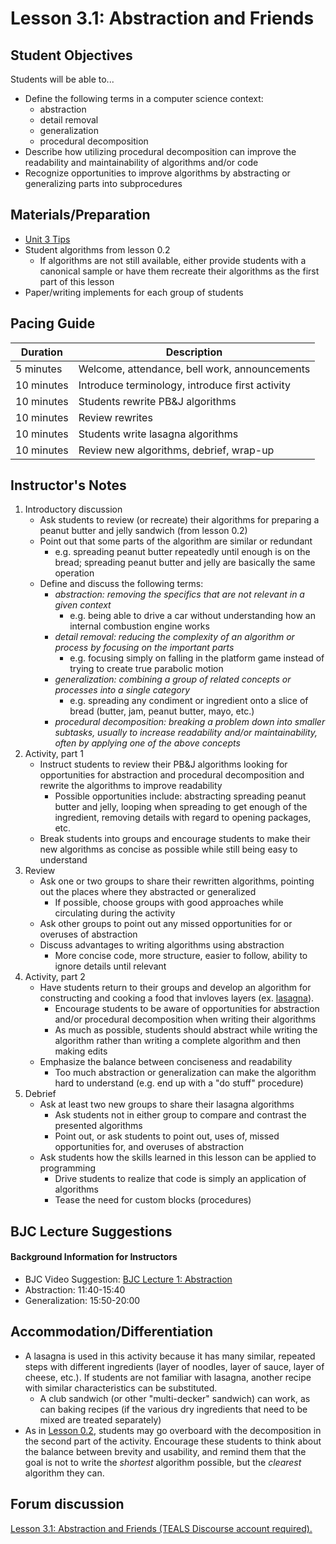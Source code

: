 <!--- REVISED -->
# Lesson 3.1: Abstraction and Friends

## Student Objectives

Students will be able to...

-   Define the following terms in a computer science context:
    -   abstraction
    -   detail removal
    -   generalization
    -   procedural decomposition
-   Describe how utilizing procedural decomposition can improve the readability and maintainability of algorithms and/or code
-   Recognize opportunities to improve algorithms by abstracting or generalizing parts into subprocedures

## Materials/Preparation

-   [Unit 3 Tips]()
-   Student algorithms from lesson 0.2
    -   If algorithms are not still available, either provide students with a canonical sample or have them recreate their algorithms as the first part of this lesson
-   Paper/writing implements for each group of students

## Pacing Guide

| Duration   | Description                                     |
| ---------- | ----------------------------------------------- |
| 5 minutes  | Welcome, attendance, bell work, announcements   |
| 10 minutes | Introduce terminology, introduce first activity |
| 10 minutes | Students rewrite PB&J algorithms                |
| 10 minutes | Review rewrites                                 |
| 10 minutes | Students write lasagna algorithms               |
| 10 minutes | Review new algorithms, debrief, wrap-up         |

## Instructor's Notes

1.  Introductory discussion
    -   Ask students to review (or recreate) their algorithms for preparing a peanut butter and jelly sandwich (from lesson 0.2)
    -   Point out that some parts of the algorithm are similar or redundant
        -   e.g. spreading peanut butter repeatedly until enough is on the bread; spreading peanut butter and jelly are basically the same operation
    -   Define and discuss the following terms:
        -   _abstraction: removing the specifics that are not relevant in a given context_
            -   e.g. being able to drive a car without understanding how an internal combustion engine works
        -   _detail removal: reducing the complexity of an algorithm or process by focusing on the important parts_
            -   e.g. focusing simply on falling in the platform game instead of trying to create true parabolic motion
        -   _generalization: combining a group of related concepts or processes into a single category_
            -   e.g. spreading any condiment or ingredient onto a slice of bread (butter, jam, peanut butter, mayo, etc.)
        -   _procedural decomposition: breaking a problem down into smaller subtasks, usually to increase readability and/or maintainability, often by applying one of the above concepts_
2.  Activity, part 1
    -   Instruct students to review their PB&J algorithms looking for opportunities for abstraction and procedural decomposition and rewrite the algorithms to improve readability
        -   Possible opportunities include: abstracting spreading peanut butter and jelly, looping when spreading to get enough of the ingredient, removing details with regard to opening packages, etc.
    -   Break students into groups and encourage students to make their new algorithms as concise as possible while still being easy to understand
3.  Review
    -   Ask one or two groups to share their rewritten algorithms, pointing out the places where they abstracted or generalized
        -   If possible, choose groups with good approaches while circulating during the activity
    -   Ask other groups to point out any missed opportunities for or overuses of abstraction
    -   Discuss advantages to writing algorithms using abstraction
        -   More concise code, more structure, easier to follow, ability to ignore details until relevant
4.  Activity, part 2
    -   Have students return to their groups and develop an algorithm for constructing and cooking a food that invloves layers (ex. [lasagna](https://en.wikipedia.org/wiki/Lasagne)).  
        -   Encourage students to be aware of opportunities for abstraction and/or procedural decomposition when writing their algorithms
        -   As much as possible, students should abstract while writing the algorithm rather than writing a complete algorithm and then making edits
    -   Emphasize the balance between conciseness and readability
        -   Too much abstraction or generalization can make the algorithm hard to understand (e.g. end up with a "do stuff" procedure)
5.  Debrief
    -   Ask at least two new groups to share their lasagna algorithms
        -   Ask students not in either group to compare and contrast the presented algorithms
        -   Point out, or ask students to point out, uses of, missed opportunities for, and overuses of abstraction
    -   Ask students how the skills learned in this lesson can be applied to programming
        -   Drive students to realize that code is simply an application of algorithms
        -   Tease the need for custom blocks (procedures)

## BJC Lecture Suggestions

#### Background Information for Instructors
- BJC Video Suggestion: [BJC Lecture 1: Abstraction](https://www.youtube.com/watch?v=Dxw9cIbzaLk)
 - Abstraction: 11:40-15:40
 - Generalization: 15:50-20:00

## Accommodation/Differentiation

-   A lasagna is used in this activity because it has many similar, repeated steps with different ingredients (layer of noodles, layer of sauce, layer of cheese, etc.).  If students are not familiar with lasagna, another recipe with similar characteristics can be substituted.
    -   A club sandwich (or other "multi-decker" sandwich) can work, as can baking recipes (if the various dry ingredients that need to be mixed are treated separately)
-   As in [Lesson 0.2](lesson_02.md), students may go overboard with the decomposition in the second part of the activity.  Encourage these students to think about the balance between brevity and usability, and remind them that the goal is not to write the _shortest_ algorithm possible, but the _clearest_ algorithm they can.

## Forum discussion

<a href="http://forums.tealsk12.org/c/intro-unit-3-variables-and-customization/lesson-3-1-abstraction-and-friends" target="_blank">
Lesson 3.1: Abstraction and Friends (TEALS Discourse account required).</a>
